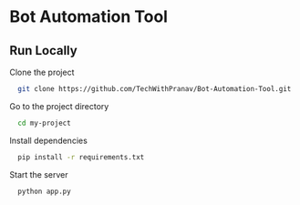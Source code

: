 
# Bot Automation Tool




## Run Locally

Clone the project

```bash
  git clone https://github.com/TechWithPranav/Bot-Automation-Tool.git
```

Go to the project directory

```bash
  cd my-project
```

Install dependencies

```bash
  pip install -r requirements.txt
```

Start the server

```bash
  python app.py
```

